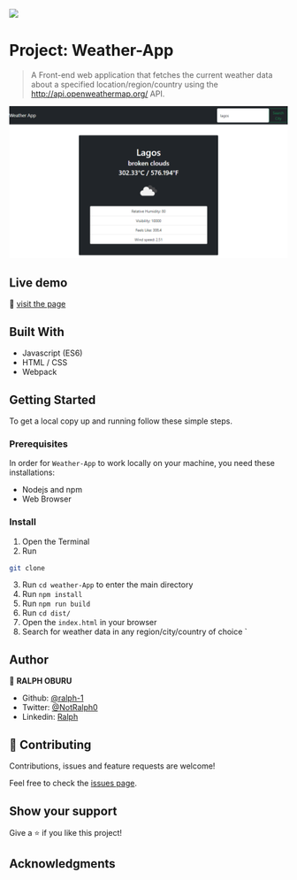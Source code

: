 ![](https://img.shields.io/badge/Microverse-blueviolet)

# Project: Weather-App

> A Front-end web application that fetches the current weather data about a specified location/region/country using the http://api.openweathermap.org/ API.

![screenshot](./src/images/screenshot.png)

## Live demo

🔗 [visit the page](https://practical-meitner-6d41ad.netlify.app/)

## Built With

- Javascript (ES6)
- HTML / CSS
- Webpack

## Getting Started

To get a local copy up and running follow these simple steps.

### Prerequisites

In order for ```Weather-App``` to work locally on your machine, you need these installations:
- Nodejs and npm
- Web Browser

### Install

1) Open the Terminal
2) Run

```sh
git clone 
```

3) Run ```cd weather-App``` to enter the main directory
4) Run ```npm install```
5) Run ```npm run build```
6) Run ```cd dist/```
8) Open the ```index.html``` in your browser
9) Search for weather data in any region/city/country of choice
`

## Author

👤 **RALPH OBURU**

- Github: [@ralph-1](https://github.com/ralph-1)
- Twitter: [@NotRalph0](https://twitter.com/@NotRalph0)
- Linkedin: [Ralph](https://www.linkedin.com/in/ralph-oburu/)


## 🤝 Contributing

Contributions, issues and feature requests are welcome!

Feel free to check the [issues page](issues/).

## Show your support

Give a ⭐️ if you like this project!

## Acknowledgments
